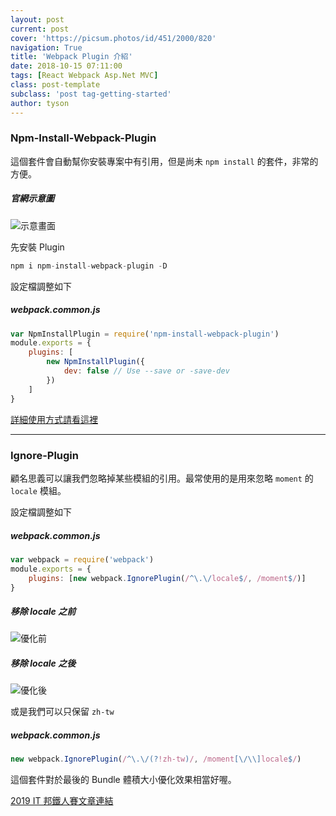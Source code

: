 ```yaml
---
layout: post
current: post
cover: 'https://picsum.photos/id/451/2000/820'
navigation: True
title: 'Webpack Plugin 介紹'
date: 2018-10-15 07:11:00
tags: [React Webpack Asp.Net MVC]
class: post-template
subclass: 'post tag-getting-started'
author: tyson
---
```


### Npm-Install-Webpack-Plugin

這個套件會自動幫你安裝專案中有引用，但是尚未 `npm install` 的套件，非常的方便。

##### 官網示意圖

![示意畫面](https://cloud.githubusercontent.com/assets/15182/12540538/6a4e8f1a-c2d0-11e5-97ee-4ddaf6892645.gif)

先安裝 Plugin

```javascript
npm i npm-install-webpack-plugin -D
```

設定檔調整如下

##### webpack.common.js

```javascript
var NpmInstallPlugin = require('npm-install-webpack-plugin')
module.exports = {
    plugins: [
        new NpmInstallPlugin({
            dev: false // Use --save or -save-dev
        })
    ]
}
```

[詳細使用方式請看這裡](https://github.com/webpack-contrib/npm-install-webpack-plugin)

---

### Ignore-Plugin

顧名思義可以讓我們忽略掉某些模組的引用。最常使用的是用來忽略 `moment` 的 `locale` 模組。

設定檔調整如下

##### webpack.common.js

```javascript
var webpack = require('webpack')
module.exports = {
    plugins: [new webpack.IgnorePlugin(/^\.\/locale$/, /moment$/)]
}
```

##### 移除 locale 之前

![優化前](https://i.imgur.com/CAprfWk.png)

##### 移除 locale 之後

![優化後](https://i.imgur.com/05ZzJ7M.png)

或是我們可以只保留 `zh-tw`

##### webpack.common.js

```javascript
new webpack.IgnorePlugin(/^\.\/(?!zh-tw)/, /moment[\/\\]locale$/)
```

這個套件對於最後的 Bundle 體積大小優化效果相當好喔。

[2019 IT 邦鐵人賽文章連結](https://ithelp.ithome.com.tw/articles/10199438)

